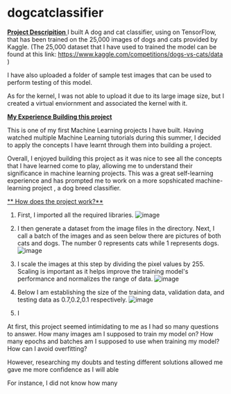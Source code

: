 # dogcatclassifier

<ins> **Project Descripition** </ins>
I built A dog and cat classifier, using on TensorFlow, that has been trained on the 25,000 images of dogs and cats provided by Kaggle. (The 25,000 dataset that I have used to trained the model can be found at this link: https://www.kaggle.com/competitions/dogs-vs-cats/data ) 


I have also uploaded a folder of sample test images that can be used to perform testing of this model. 

As for the kernel, I was not able to upload it due to its large image size, but I created a virtual enviornment and associated the kernel with it. 

<ins> **My Experience Building this project** </ins>




This is one of my first Machine Learning projects I have built. Having watched multiple Machine Learning tutorials during this summer, I decided to apply the concepts I have learnt through them into building a project. 




Overall, I enjoyed building this project as it was nice to see all the concepts that I have learned come to play, allowing me to understand their significance in machine learning projects. This was a great self-learning experience and has prompted me to work on a more sopshicated machine-learning project , a dog breed classifier.


<ins>** How does the project work?**</ins>



1. First, I imported all the required libraries.
   ![image](https://github.com/dkaul09/dogcatclassifier/assets/111927365/28625d61-c5f1-4b0b-8c9d-69f0e211118b)
2.  I then generate a dataset from the image files in the directory. Next, I call a batch of the images and as seen below there are pictures of both cats and dogs. The number 0 represents cats while 1 represents dogs.
   ![image](https://github.com/dkaul09/dogcatclassifier/assets/111927365/e20bc4db-56f5-4f66-a608-acb4365d75f5)
3. I scale the images at this step by dividing the pixel values by 255. Scaling is important as it helps improve the training model's performance and normalizes the range of data.
   ![image](https://github.com/dkaul09/dogcatclassifier/assets/111927365/6acd7395-55b7-4f17-886a-31699715d452)
4. Below I am establishing the size of the training data, validation data, and testing data as 0.7,0.2,0.1 respectively.
   ![image](https://github.com/dkaul09/dogcatclassifier/assets/111927365/159aad37-d9cd-40e3-bd97-8c87258aadc2)

5. I



At first, this project seemed intimidating to me as I had so many questions to answer. How many images am I supposed to train my model on? How many epochs and batches am I supposed to use when training my model? How can I avoid overfitting? 

However, researching my doubts and testing different solutions allowed me gave me more confidence as I will able 

For instance, I did not know how many 

